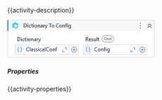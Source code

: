 {{activity-description}}

![](../img/activities/DictionaryToConfig.png)

##### Properties

{{activity-properties}}